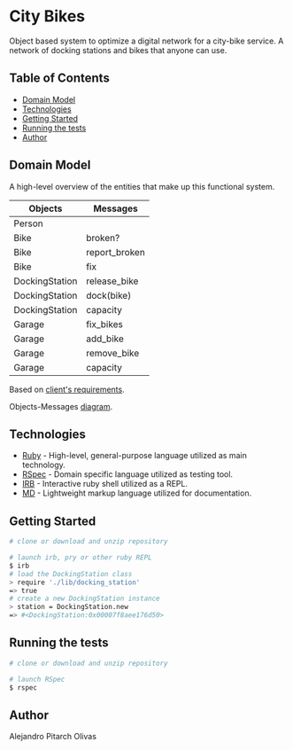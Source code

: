 # City Bikes

Object based system to optimize a digital network for a city-bike service. A network of docking stations and bikes that anyone can use.

## Table of Contents
* [Domain Model](#domain-model)
* [Technologies](#technologies)
* [Getting Started](#getting-started)
* [Running the tests](#running-the-tests)
* [Author](#author)

## Domain Model

A high-level overview of the entities that make up this functional system.

Objects  | Messages
------------- | -------------
Person  |
Bike  | broken?
Bike  | report_broken
Bike  | fix
DockingStation | release_bike
DockingStation | dock(bike)
DockingStation | capacity
Garage |fix_bikes
Garage |add_bike
Garage |remove_bike
Garage |capacity

Based on [client's requirements](USER_STORIES.md).

Objects-Messages [diagram](DIAGRAM.md).

## Technologies
* [Ruby](https://www.ruby-lang.org/en/) - High-level, general-purpose language utilized as main technology.
* [RSpec](https://rspec.info/) - Domain specific language utilized as testing tool.
* [IRB](https://en.wikipedia.org/wiki/Interactive_Ruby_Shell) - Interactive ruby shell utilized as a REPL.
* [MD](https://www.markdownguide.org/) - Lightweight markup language utilized for documentation.

## Getting Started

```sh
# clone or download and unzip repository

# launch irb, pry or other ruby REPL
$ irb
# load the DockingStation class
> require './lib/docking_station'
=> true
# create a new DockingStation instance
> station = DockingStation.new
=> #<DockingStation:0x00007f8aee176d50>
```

## Running the tests

```sh
# clone or download and unzip repository

# launch RSpec
$ rspec
```

## Author

Alejandro Pitarch Olivas
